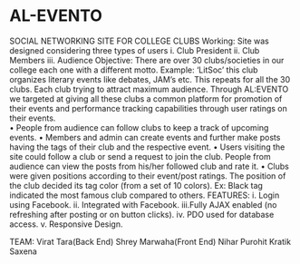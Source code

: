 # AL-EVENTO
SOCIAL NETWORKING SITE FOR COLLEGE CLUBS
Working:
Site was designed considering three types of users
i.	Club President
ii.	Club Members
iii.	Audience
Objective:
There are over 30 clubs/societies in our college each one with a different motto. Example: ‘LitSoc’ this club organizes literary events like debates, JAM’s etc. This repeats for all the 30 clubs. Each club trying to attract maximum audience. Through AL:EVENTO we targeted at giving all these clubs a common platform for promotion of their events and performance tracking capabilities through user ratings on their events.  
•	People from audience can follow clubs to keep a track of upcoming events. 
•	Members and admin can create events and further make posts having the tags of their club and the respective event.
•	Users visiting the site could follow a club or send a request to join the club. People from audience can view the posts from his/her followed club and rate it.
•	Clubs were given positions according to their event/post ratings. The position of the club decided its tag color (from a set of 10 colors). Ex: Black tag indicated the most famous club compared to others.
FEATURES:
i.	Login using Facebook.
ii.	Integrated with Facebook.
iii.Fully AJAX enabled (no refreshing after posting or on button clicks).
iv.	PDO used for database access.
 v. Responsive Design.

TEAM:
Virat Tara(Back End)
Shrey Marwaha(Front End)
Nihar Purohit
Kratik Saxena

